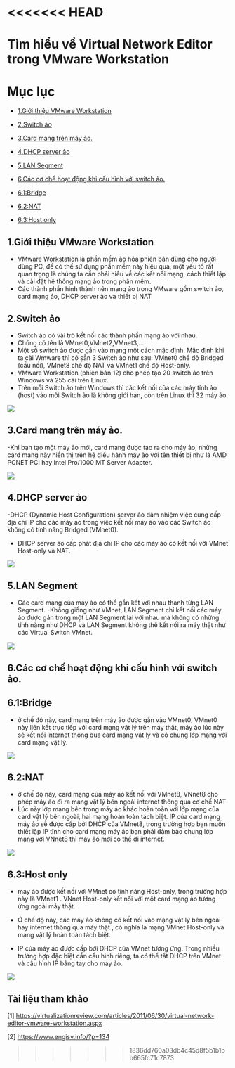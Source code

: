 <<<<<<< HEAD
﻿
=======

# **Tìm hiểu về Virtual Network Editor trong VMware Workstation**

# Mục lục

- [1.Giới thiệu VMware Workstation ](#1)

- [2.Switch ảo](#2)

- [3.Card mang trên máy ảo.](#3)

- [4.DHCP server ảo](#4)

- [5.LAN Segment](#5)

- [6.Các cơ chế hoạt động khi cấu hình với switch ảo.](#6)

- [6.1:Bridge](#6.1)

- [6.2:NAT](#6.2)

- [6.3:Host only](#6.3)

 <a name="1"><a>
 ## 1.Giới thiệu VMware Workstation
 
 - VMware Workstation là phần mềm ảo hóa phiên bản dùng cho người dùng PC, để có thể sử dụng phần mềm này  hiệu quả, một yếu tố rất quan     trọng là chúng ta cần phải hiểu về các kết nối mạng, cách thiết lập và cài đặt hệ thống mạng ảo trong phần mềm. 
 - Các thành phần hình thành nên mạng ảo trong VMware gồm switch ảo, card mạng ảo, DHCP server ảo và thiết bị NAT
 
  <a name="2"><a>
 ## 2.Switch ảo
 
 - Switch ảo có vài trò kết nối các thành phần mạng ảo với nhau.
 - Chúng có tên là VMnet0,VMnet2,VMnet3,....
 - Một số switch ảo được gắn vào mạng một cách mặc định. Mặc định khi ta cài Wmware thì có sẵn 3 Switch ảo như sau: VMnet0 chế độ Bridged (cầu nối), VMnet8 chế độ NAT và VMnet1 chế độ Host-only.
 - VMware Workstation (phiên bản 12) cho phép tạo 20 switch ảo trên Windows và 255 cái trên Linux.
 - Trên mỗi Switch ảo trên Windows thì các kết nối của các máy tính ảo (host) vào mỗi Switch ảo là không giới hạn, còn trên Linux thì 32      máy ảo.
 
 ![](https://www.engisv.info/wp-content/uploads/2013/08/dhcp.png)

 <a name="3"><a>
 ## 3.Card mang trên máy ảo.
 
 -Khi bạn tạo một máy ảo mới, card mạng được tạo ra cho máy ảo, những card mạng này hiển thị trên hệ điều hành máy ảo với tên thiết bị như là AMD PCNET PCI hay Intel Pro/1000 MT Server Adapter. 
 
 ![](../../image/i2.PNG)
 
  <a name="4"><a>
 ## 4.DHCP server ảo
 
 -DHCP (Dynamic Host Configuration) server ảo đảm nhiệm việc cung cấp địa chỉ IP cho các máy ảo trong việc kết nối máy ảo vào các Switch   ảo không có tính năng Bridged (VMnet0). 
 - DHCP  server ảo cấp phát địa chỉ IP cho các máy ảo có kết nối với VMnet Host-only và NAT.
 
 ![](https://public.bn.files.1drv.com/y4peG36U7NACYoQN4xNa8kzMrs8IddLfNfvz2UdSTJHHBVKTU6BKRxxPVSnC7Cnt7UDzHkpZl9UvMhrWB8MaIHD6TBOg8RN2pLx4VHjEWiBB5Ded_l0xtyg8fS79vVg2zNvM0ANMy-VYTPy3ZiWx1c_52xtzenIt-8Jo2eg2vG0wIkfsj028wsldL02rRoEvXBT/dhcp.png?psid=1&rdrts=245380895)

 <a name="5"><a>
 ## 5.LAN Segment
 - Các card mạng của máy ảo có thể gắn kết với nhau thành từng LAN Segment.
 -Không giống như VMnet, LAN Segment chỉ kết nối các máy ảo được gán trong một LAN Segment lại với nhau mà không có những tính năng như   DHCP và LAN Segment không thể kết nối ra máy thật như các Virtual Switch VMnet.
 
 ![](../image/lag/png)
 
  <a name="6"><a>
 ## 6.Các cơ chế hoạt động khi cấu hình với switch ảo.
 
  <a name="6.1"><a>
 ## 6.1:Bridge
 - ở chế độ này, card mạng trên máy ảo được gắn vào VMnet0, VMnet0 này liên kết trực tiếp với card mạng vật lý trên máy thật, máy ảo lúc này sẽ kết nối internet thông qua  card mạng vật lý và có chung lớp mạng với card mạng vật lý.
 
 ![](https://public.bn.files.1drv.com/y4pmQpFGGVCkpAgVP5xikkW15KWQpyONPf7l0O_itJWG4UbMKa18Nw9xRNfTnMn2XcSremXKZrfeXBtheLOFqEF31S94Dsq5EqGm_2kPGu5b76_-znzI3zx4xOTbmDK13ZNX9Lt32UUCGy7rAGnPN4ps5Hm-lbnrjXpdxnIS-Oxh2a2Ytu646yWmOApe3qHMUgI/briged.png?psid=1&rdrts=245380896)
 
  <a name="6.2"><a>
 ## 6.2:NAT
 
 - ở chế độ này, card mạng của máy ảo kết nối với VMnet8, VNnet8 cho phép máy ảo đi ra mạng vật lý bên ngoài internet thông qua cơ chế NAT
 - Lúc này lớp mạng bên trong máy ảo khác hoàn toàn với lớp mạng của card vật lý bên ngoài, hai mạng hoàn toàn tách biệt. IP của card mạng máy ảo sẽ được cấp bởi DHCP của VMnet8, trong trường hợp bạn muốn thiết lập IP tĩnh cho card mạng máy ảo bạn phải đảm bảo chung lớp mạng với VNnet8 thì máy ảo mới có thể đi internet.
 
  ![](https://public.bn.files.1drv.com/y4pYQJTxUDoHmUtDcRmE7WeQn95T_bhmWOwLBqM0BnTl8pqXumWY-xdWYptS0oyH7hi3V7AnuXUkKgAOicKdckGJjpc788DqRG5o8AlbyT2uPPXCF2asVSaknUQZLuj0xbEH1v31DI10r8ILkwWzKSvro5w_KKktEZVKg-bBNx9OJbF6sZjx3wS2n6IeU5AL31L/NAT.png?psid=1&rdrts=245380896)
  
  ## 6.3:Host only
  
  - máy ảo được kết nối với VMnet có tính năng Host-only, trong trường hợp này là VMnet1 . VNnet Host-only kết nối với  một card mạng ảo tương ứng ngoài máy thật. 
  
  - Ở chế độ này,  các máy ảo không có kết nối vào mạng vật lý bên ngoài hay internet thông qua máy thật , có nghĩa là mạng VMnet Host-only và mạng vật lý hoàn toàn tách biệt.
  - IP của máy ảo được cấp bởi DHCP của VMnet tương ứng. Trong nhiều trường hợp đặc biệt cần cấu hình riêng, ta có thể tắt DHCP trên VMnet và cấu hình IP bằng tay cho máy ảo.
  
  ![](https://public.bn.files.1drv.com/y4pARrdVqArJcswexFFTZnagid4g92WJjM5y3pMFc75l6xiz9A90y68P_WE7txbcy1p759lMgCiEGqEy-Cwvg9b3YBjuFqQQ2p9ZbUc_3_05g_VoiDnlZNPzaqsgkkkIqRPMblDsO5q7z6pniJ3La9DJTvZNqBlb7AtSNnatBRLnO4_5citGM9vLn9im5-30aHd/host-only.png?psid=1&rdrts=245380896)
 
 
 
 
 
 
 
 


## Tài liệu tham khảo

[1] https://virtualizationreview.com/articles/2011/06/30/virtual-network-editor-vmware-workstation.aspx

[2] https://www.engisv.info/?p=134







>>>>>>> 1836dd760a03db4c45d8f5b1b1bb665fc71c7873
